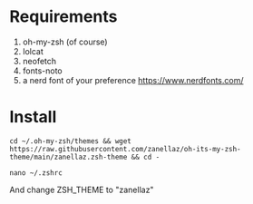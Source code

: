 # Requirements

1. oh-my-zsh (of course)
2. lolcat
3. neofetch
4. fonts-noto
5. a nerd font of your preference https://www.nerdfonts.com/

# Install

````
cd ~/.oh-my-zsh/themes && wget https://raw.githubusercontent.com/zanellaz/oh-its-my-zsh-theme/main/zanellaz.zsh-theme && cd -
````

````
nano ~/.zshrc
````


And change ZSH_THEME to "zanellaz"
